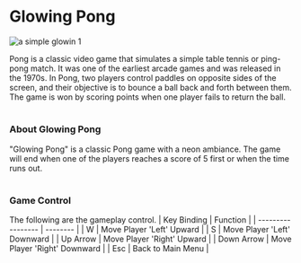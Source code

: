 # Glowing Pong
![a simple glowin 1](https://github.com/DamosIAR/DamosIAR/assets/125948571/e6951e82-6c68-40bd-bd58-4047d0762bb7)

Pong is a classic video game that simulates a simple table tennis or ping-pong match. It was one of the earliest arcade games and was released in the 1970s. In Pong, two players control paddles on opposite sides of the screen, and their objective is to bounce a ball back and forth between them. The game is won by scoring points when one player fails to return the ball. 
#
### About Glowing Pong
"Glowing Pong" is a classic Pong game with a neon ambiance. The game will end when one of the players reaches a score of 5 first or when the time runs out.
#
### Game Control
The following are the gameplay control.
|  Key Binding       | Function |
| ----------------- | -------- |
| W   | Move Player 'Left' Upward   |
| S | Move Player 'Left' Downward   |
| Up Arrow | Move Player 'Right' Upward   |
| Down Arrow | Move Player 'Right' Downward |
| Esc | Back to Main Menu |


